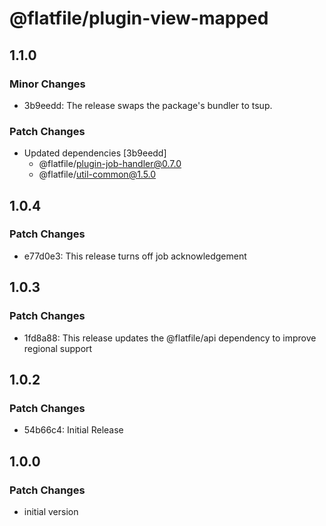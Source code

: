 # @flatfile/plugin-view-mapped

## 1.1.0

### Minor Changes

- 3b9eedd: The release swaps the package's bundler to tsup.

### Patch Changes

- Updated dependencies [3b9eedd]
  - @flatfile/plugin-job-handler@0.7.0
  - @flatfile/util-common@1.5.0

## 1.0.4

### Patch Changes

- e77d0e3: This release turns off job acknowledgement

## 1.0.3

### Patch Changes

- 1fd8a88: This release updates the @flatfile/api dependency to improve regional support

## 1.0.2

### Patch Changes

- 54b66c4: Initial Release

## 1.0.0

### Patch Changes

- initial version
